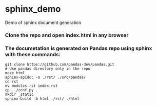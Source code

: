 # sphinx_demo
Demo of sphinx document generation

### Clone the repo and open index.html in any browser

### The documetation is generated on Pandas repo using sphinx with these commands:
```
git clone https://github.com/pandas-dev/pandas.git
# Use pandas directory only in the repo
make html
sphinx-apidoc -o ./rst/ ./src/pandas/
cd rst
mv modules.rst index.rst
cp ../conf.py .
mkdir _static
sphinx-build -b html ./rst/ ./html
```
